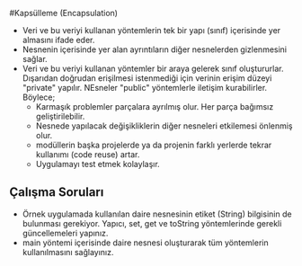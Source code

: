 
#Kapsülleme (Encapsulation)

* Veri ve bu veriyi kullanan yöntemlerin tek bir yapı (sınıf) içerisinde yer almasını ifade eder. 
* Nesnenin içerisinde yer alan ayrıntıların diğer nesnelerden gizlenmesini sağlar.
* Veri ve bu veriyi kullanan yöntemler bir araya gelerek sınıf oluştururlar. Dışarıdan doğrudan erişilmesi istenmediği için verinin erişim düzeyi "private" yapılır. NEsneler "public" yöntemlerle iletişim kurabilirler. Böylece;
  * Karmaşık problemler parçalara ayrılmış olur. Her parça bağımsız geliştirilebilir. 
  * Nesnede yapılacak değişikliklerin diğer nesneleri etkilemesi önlenmiş olur.
  * modüllerin başka projelerde ya da projenin farklı yerlerde tekrar kullanımı (code reuse) artar.
  * Uygulamayı test etmek kolaylaşır.

## Çalışma Soruları

* Örnek uygulamada kullanılan daire nesnesinin etiket (String) bilgisinin de bulunması gerekiyor. Yapıcı, set, get ve toString yöntemlerinde gerekli güncellemeleri yapınız.
* main yöntemi içerisinde daire nesnesi oluşturarak tüm yöntemlerin kullanılmasını sağlayınız.
